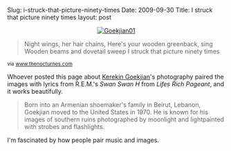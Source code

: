 Slug: i-struck-that-picture-ninety-times
Date: 2009-09-30
Title: I struck that picture ninety times
layout: post

<p class="asset asset-image"><a style="display: block; text-align:center" href="http://steveivy.typepad.com/.a/6a010534988cd3970b0120a5ad4ffb970b-popup" onclick="window.open( this.href, '_blank', 'width=640,height=480,scrollbars=no,resizable=no,toolbar=no,directories=no,location=no,menubar=no,status=no,left=0,top=0' ); return false"><img class="at-xid-6a010534988cd3970b0120a5ad4ffb970b" alt="Goekjian01" title="Goekjian01" src="http://steveivy.typepad.com/.a/6a010534988cd3970b0120a5ad4ffb970b-800wi" border="0"  /></a>
</p>

<blockquote>
Night wings, her hair chains, Here's your wooden greenback,
sing Wooden beams and dovetail sweep
I struck that picture ninety times
</blockquote>

<p><small>via <a href="http://www.thenocturnes.com/gallery/goekjian.html">www.thenocturnes.com</a></small></p>

<p>Whoever posted this page about <a href="http://www.karekingoekjian.com/">Kerekin Goekjian</a>'s photography paired the images with lyrics from R.E.M.'s <em>Swan Swan H</em> from <em>Lifes Rich Pageant</em>, and it works beautifully.</p>

<blockquote>
Born into an Armenian shoemaker's family in Beirut, Lebanon, Goekjian moved to the United States in 1970. He is known for his images of southern ruins photographed by moonlight and lightpainted with strobes and flashlights.
</blockquote>

<p>I'm fascinated by how people pair music and images.</p>
